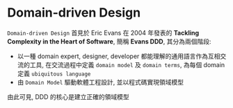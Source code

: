 

# Domain-driven Design

`Domain-driven Design` 首見於 Eric Evans 在 2004 年發表的 **Tackling Complexity in the Heart of Software**, 簡稱 **Evans DDD**, 其分為兩個階段:

- 以一種 domain expert, designer, developer 都能理解的通用語言作為互相交流的工具, 在交流過程中定義 `domain model` 及 `domain terms`, 為每個 domain 定義 `ubiquitous language`
- 由 `Domain Model` 驅動軟體工程設計, 並以程式碼實現領域模型

由此可見, DDD 的核心是建立正確的領域模型
